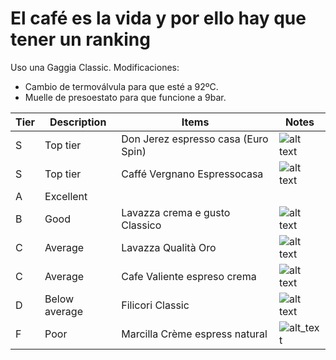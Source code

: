 # El café es la vida y por ello hay que tener un ranking

Uso una Gaggia Classic. 
Modificaciones:
* Cambio de termoválvula para que esté a 92ºC.
* Muelle de presoestato para que funcione a 9bar.

| Tier | Description   | Items                               | Notes                                                                                                                                              |
|------|---------------|-------------------------------------|----------------------------------------------------------------------------------------------------------------------------------------------------|
| S    | Top tier      | Don Jerez espresso casa (Euro Spin) | ![alt text](https://www.eurospin.it/wp-content/uploads/5-6.jpg)                                                                                    |
| S    | Top tier      | Caffé Vergnano Espressocasa         | ![alt text](https://www.caffevergnano.es/wp-content/uploads/2022/05/espresso-casa-500x500.jpg)                                                     |
| A    | Excellent     |                                     |                                                                                                                                                    |
| B    | Good          | Lavazza crema e gusto Classico      | ![alt text](https://m.media-amazon.com/images/I/71UAJwk9txL.jpg)                                                                                   |
| C    | Average       | Lavazza Qualità Oro                 | ![alt text](https://espressoblue.com/767-home_default/ground-coffee-lavazza-qualita-oro.jpg)                                                       |
| C    | Average       | Cafe Valiente espreso crema         | ![alt text](https://encrypted-tbn0.gstatic.com/images?q=tbn:ANd9GcTrn-NKAc2U9A-VZhAohReoEwN2rKndT6FUZQ&s)                                                       |
| D    | Below average | Filicori Classic                    | ![alt text](https://data.promoqui.it/offers/images/056/102/505/medium/crop_66a17f45-4a24-40fa-b879-000a43be90da_big_20240725002511.jpg?1721910647) |
| F    | Poor          | Marcilla Crème espress natural      | ![alt_text](https://compra.vilamercat.cat/10740-large_default/cafe-marcilla-creme-expres-natural-250-g.jpg)                                        |